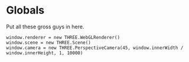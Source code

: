 Globals
=======

Put all these gross guys in here.

    window.renderer = new THREE.WebGLRenderer()
    window.scene = new THREE.Scene()
    window.camera = new THREE.PerspectiveCamera(45, window.innerWidth / window.innerHeight, 1, 10000)
